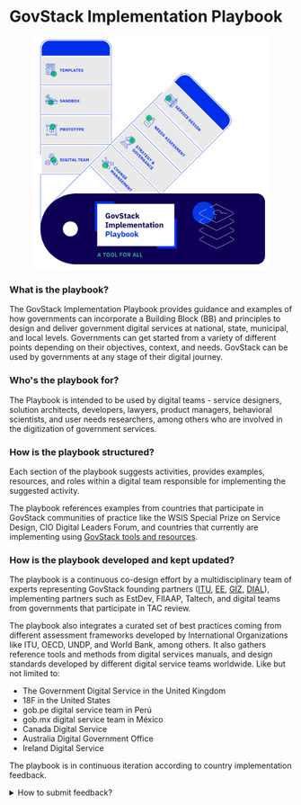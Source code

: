 # GovStack Implementation Playbook

<figure><img src=".gitbook/assets/18. Govstack Playbook a tool for all (2).jpg" alt=""><figcaption></figcaption></figure>

### What is the playbook?

The GovStack Implementation Playbook provides guidance and examples of how governments can incorporate a Building Block (BB) and principles to design and deliver government digital services at national, state, municipal, and local levels. Governments can get started from a variety of different points depending on their objectives, context, and needs. GovStack can be used by governments at any stage of their digital journey.

### &#x20;Who's the playbook for?

The Playbook is intended to be used by digital teams - service designers, solution architects, developers, lawyers, product managers, behavioral scientists, and user needs researchers, among others who are involved in the digitization of government services.

### How is the playbook structured?

Each section of the playbook suggests activities, provides examples, resources, and roles within a digital team responsible for implementing the suggested activity.&#x20;

The playbook references examples from countries that participate in GovStack communities of practice like the WSIS Special Prize on Service Design, CIO Digital Leaders Forum, and countries that currently are implementing using [GovStack tools and resources](https://www.govstack.global/our-offerings/).&#x20;

### How is the playbook developed and kept updated?

The playbook is a continuous co-design effort by a multidisciplinary team of experts representing GovStack founding partners ([ITU](https://www.itu.int/en/Pages/default.aspx), [EE](https://e-estonia.com/), [GIZ](https://www.giz.de/en/html/index.html), [DIAL](https://dial.global/)), implementing partners such as EstDev, FIIAAP, Taltech, and digital teams from governments that participate in TAC review.&#x20;

The playbook also integrates a curated set of best practices coming from different assessment frameworks developed by International Organizations like ITU, OECD, UNDP, and World Bank, among others. It also gathers reference tools and methods from digital services manuals, and design standards developed by different digital service teams worldwide. Like but not limited to:

* The Government Digital Service in the United Kingdom&#x20;
* 18F in the United States
* gob.pe digital service team in Perú&#x20;
* gob.mx digital service team in México
* Canada Digital Service&#x20;
* Australia Digital Government Office
* Ireland Digital Service&#x20;

The playbook is in continuous iteration according to country implementation feedback.

<details>

<summary>How to submit feedback?</summary>

One of the cornerstones of our commitment to excellence is our unwavering dedication to listening to you, our readers. Your feedback is invaluable to us. We don't just collect it; we cherish it. Your thoughts, opinions, and suggestions are the compass guiding our journey toward continuous improvement.&#x20;

In order to provide feedback for a particular page

* Open the GovStack Implementation [Playbook](https://govstack.gitbook.io/implementation-playbook/),
* Navigate to the page you would like to provide feedback on,
* Click the “Give Feedback” button in the upper right corner,

<img src=".gitbook/assets/Step 1 Navigate to the page where you wish to provide your feedback (1).png" alt="" data-size="original">

* Upon clicking the “Give Feedback” button, a feedback form is created where you can share your name, email address, and your feedback.

<img src=".gitbook/assets/Step 1 Navigate to the page where you wish to provide your feedback (1) (1).jpg" alt="" data-size="original">

**The feedback form auto-fills the link of the page that you wish to leave feedback on.**

</details>
